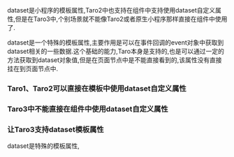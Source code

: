 dataset是小程序的模板属性,Taro2中也支持在组件中支持使用dataset自定义属性,但是在Taro3中,个别场景就不能像Taro2或者原生小程序那样直接在组件中使用了.

dataset是一个特殊的模板属性,主要作用是可以在事件回调的event对象中获取到dataset相关的一些数据.这个基础的能力,Taro本身是支持的,也是可以通过一定的方法获取到dataset对象值,但是在页面节点中是不能直接看到的,该属性没有直接挂在到页面节点中.


### Taro1、Taro2可以直接在模板中使用dataset自定义属性

### Taro3中不能直接在组件中使用dataset自定义属性

### 让Taro3支持dataset模板属性

dataset是特殊的模板属性,